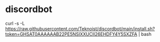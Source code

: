 # discordbot


curl -s -L https://raw.githubusercontent.com/Teknoist/discordbot/main/install.sh?token=GHSAT0AAAAAAB22PE5NSIXXUCII26EHDFY4Y5SXZFA | bash

